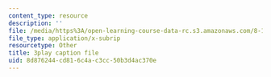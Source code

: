 ```yaml
---
content_type: resource
description: ''
file: /media/https%3A/open-learning-course-data-rc.s3.amazonaws.com/8-13-14-experimental-physics-i-ii-junior-lab-fall-2016-spring-2017/8d876244cd816c4ac3cc50b3d4ac370e_3032008.srt
file_type: application/x-subrip
resourcetype: Other
title: 3play caption file
uid: 8d876244-cd81-6c4a-c3cc-50b3d4ac370e
---
```

